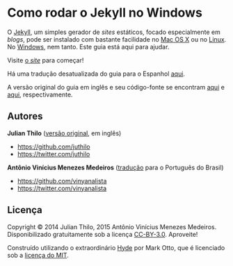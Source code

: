 Como rodar o Jekyll no Windows
==============================

O [Jekyll](http://jekyllrb.com), um simples gerador de *sites* estáticos, focado especialmente em *blogs*, pode ser instalado com bastante facilidade no [Mac OS X](https://www.apple.com/br/osx/what-is/) ou no [Linux](http://www.vivaolinux.com.br/linux/). No [Windows](http://www.microsoft.com/pt-br/windows), nem tanto. Este guia está aqui para ajudar.

Visite [o *site*](https://vinyanalista.github.io/jekyll-no-windows) para começar!

Há uma tradução desatualizada do guia para o Espanhol [aqui](https://github.com/juthilo/run-jekyll-on-windows/blob/gh-pages/es/README.md).

A versão original do guia em inglês e seu código-fonte se encontram [aqui](http://jekyll-windows.juthilo.com/) e [aqui](https://github.com/juthilo/run-jekyll-on-windows), respectivamente.

## Autores

**Julian Thilo** ([versão original](http://jekyll-windows.juthilo.com/), em inglês)

* <https://github.com/juthilo>
* <https://twitter.com/juthilo>

**Antônio Vinícius Menezes Medeiros** ([tradução](https://vinyanalista.github.io/jekyll-no-windows) para o Português do Brasil)

* <https://github.com/vinyanalista>
* <https://twitter.com/vinyanalista>

## Licença

Copyright &copy; 2014 Julian Thilo, 2015 Antônio Vinícius Menezes Medeiros. Disponibilizado gratuitamente sob a licença [CC-BY-3.0](LICENSE). Aproveite!

Construído utilizando o extraordinário [Hyde](http://hyde.getpoole.com) por Mark Otto, que é licenciado sob a [licença do MIT](https://github.com/vinyanalista/jekyll-no-windows/blob/gh-pages/LICENSE-hyde.md).
